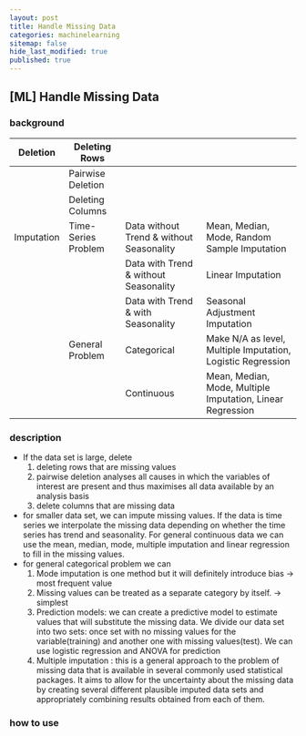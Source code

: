 ```yaml
---
layout: post
title: Handle Missing Data
categories: machinelearning
sitemap: false
hide_last_modified: true
published: true
---
```


## [ML] Handle Missing Data

### background

| Deletion | Deleting Rows |  |  |
| --- | --- | --- | --- |
|  | Pairwise Deletion |  |  |
|  | Deleting Columns |  |  |
| Imputation | Time-Series Problem | Data without Trend & without Seasonality | Mean, Median, Mode, Random Sample Imputation |
|  |  | Data with Trend & without Seasonality | Linear Imputation |
|  |  | Data with Trend & with Seasonality | Seasonal Adjustment Imputation |
|  | General Problem | Categorical | Make N/A as level, Multiple Imputation, Logistic Regression |
|  |  | Continuous | Mean, Median, Mode, Multiple Imputation, Linear Regression |

### description

- If the data set is large, delete
    1. deleting rows that are missing values
    2. pairwise deletion analyses all causes in which the variables of interest are present and thus maximises all data available by an analysis basis
    3. delete columns that are missing data
- for smaller data set, we can impute missing values. If the data is time series we interpolate the missing data depending on whether the time series has trend and seasonality. For general continuous data we can use the mean, median, mode, multiple imputation and linear regression to fill in the missing values.
- for general categorical problem we can
    1. Mode imputation is one method but it will definitely introduce bias → most frequent value
    2. Missing values can be treated as a separate category by itself. → simplest
    3. Prediction models: we can create a predictive model to estimate values that will substitute the missing data. We divide our data set into two sets: once set with no missing values for the variable(training) and another one with missing values(test). We can use logistic regression and ANOVA for prediction
    4. Multiple imputation : this is a general approach to the problem of missing data that is available in several commonly used statistical packages. It aims to allow for the uncertainty about the missing data by creating several different plausible imputed data sets and appropriately combining results obtained from each of them.

### how to use